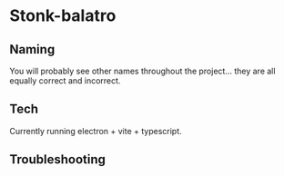 # Stonk-balatro

## Naming

You will probably see other names throughout the project... they are all equally correct and incorrect.

## Tech

Currently running electron + vite + typescript.

## Troubleshooting
